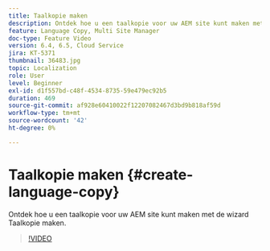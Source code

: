 ```yaml
---
title: Taalkopie maken
description: Ontdek hoe u een taalkopie voor uw AEM site kunt maken met de wizard Taalkopie maken.
feature: Language Copy, Multi Site Manager
doc-type: Feature Video
version: 6.4, 6.5, Cloud Service
jira: KT-5371
thumbnail: 36483.jpg
topic: Localization
role: User
level: Beginner
exl-id: d1f557bd-c48f-4534-8735-59e479ec92b5
duration: 469
source-git-commit: af928e60410022f12207082467d3bd9b818af59d
workflow-type: tm+mt
source-wordcount: '42'
ht-degree: 0%

---
```


# Taalkopie maken {#create-language-copy}

Ontdek hoe u een taalkopie voor uw AEM site kunt maken met de wizard Taalkopie maken.

>[!VIDEO](https://video.tv.adobe.com/v/36483?quality=12&learn=on)

